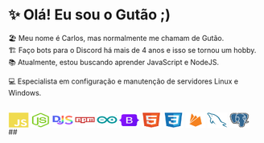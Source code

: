 # ✨ Olá! Eu sou o Gutão ;) <br>
🏖 Meu nome é Carlos, mas normalmente me chamam de Gutão.  <br>
🏗 Faço bots para o Discord há mais de 4 anos e isso se tornou um hobby.  <br>
📚 Atualmente, estou buscando aprender JavaScript e NodeJS.

💻 Especialista em configuração e manutenção de servidores Linux e Windows.

<div style="display: inline_block"><br>
  <img align="center" alt="Guto-Js" height="30" width="40" src="https://raw.githubusercontent.com/devicons/devicon/master/icons/javascript/javascript-plain.svg">
  <img align="center" alt="Guto-NodeJS" height="30" width="40" src="https://raw.githubusercontent.com/devicons/devicon/master/icons/nodejs/nodejs-original.svg">
  <img align="center" alt="Guto-DiscordJS" height="30" width="40" src="https://raw.githubusercontent.com/devicons/devicon/master/icons/discordjs/discordjs-original.svg">
  <img align="center" alt="Guto-NPM" height="30" width="40" src="https://raw.githubusercontent.com/devicons/devicon/master/icons/npm/npm-original-wordmark.svg">
  <img align="center" alt="Guto-Arduino" height="30" width="40" src="https://raw.githubusercontent.com/devicons/devicon/master/icons/arduino/arduino-original.svg">
  <img align="center" alt="Guto-Bootstrap" height="30" width="40" src="https://raw.githubusercontent.com/devicons/devicon/master/icons/bootstrap/bootstrap-original.svg">
  <img align="center" alt="Guto-HTML" height="30" width="40" src="https://raw.githubusercontent.com/devicons/devicon/master/icons/html5/html5-original.svg">
  <img align="center" alt="Guto-CSS" height="30" width="40" src="https://raw.githubusercontent.com/devicons/devicon/master/icons/css3/css3-original.svg">
  <img align="center" alt="Guto-Firebase" height="30" width="40" src="https://raw.githubusercontent.com/devicons/devicon/master/icons/firebase/firebase-plain.svg">
  <img align="center" alt="Guto-Mysql" height="30" width="40" src="https://github.com/devicons/devicon/blob/master/icons/mysql/mysql-original.svg">
  <img align="center" alt="Guto-Postgresql" height="30" width="40" src="https://raw.githubusercontent.com/devicons/devicon/master/icons/postgresql/postgresql-original.svg">
</div>
##
